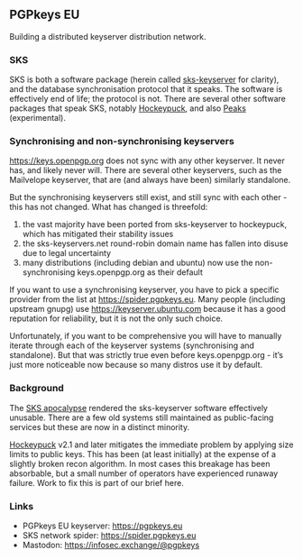 ## PGPkeys EU

Building a distributed keyserver distribution network.

### SKS

SKS is both a software package (herein called [sks-keyserver](https://github.com/SKS-keyserver/sks-keyserver) for clarity), and the database synchronisation protocol that it speaks.
The software is effectively end of life; the protocol is not.
There are several other software packages that speak SKS, notably [Hockeypuck](https://github.com/hockeypuck/hockeypuck), and also [Peaks](https://github.com/r4yan2/peaks) (experimental).

### Synchronising and non-synchronising keyservers

https://keys.openpgp.org does not sync with any other keyserver. It never has, and likely never will.
There are several other keyservers, such as the Mailvelope keyserver, that are (and always have been) similarly standalone.

But the synchronising keyservers still exist, and still sync with each other - this has not changed.
What has changed is threefold:

1. the vast majority have been ported from sks-keyserver to hockeypuck, which has mitigated their stability issues
1. the sks-keyservers.net round-robin domain name has fallen into disuse due to legal uncertainty
1. many distributions (including debian and ubuntu) now use the non-synchronising keys.openpgp.org as their default

If you want to use a synchronising keyserver, you have to pick a specific provider from the list at https://spider.pgpkeys.eu.
Many people (including upstream gnupg) use https://keyserver.ubuntu.com because it has a good reputation for reliability, but it is not the only such choice.

Unfortunately, if you want to be comprehensive you will have to manually iterate through each of the keyserver systems (synchronising and standalone).
But that was strictly true even before keys.openpgp.org - it’s just more noticeable now because so many distros use it by default.

### Background

The [SKS apocalypse](https://lists.gnu.org/archive/html/sks-devel/2018-05/msg00055.html) rendered the sks-keyserver software effectively unusable.
There are a few old systems still maintained as public-facing services but these are now in a distinct minority.

[Hockeypuck](https://hockeypuck.io) v2.1 and later mitigates the immediate problem by applying size limits to public keys.
This has been (at least initially) at the expense of a slightly broken recon algorithm.
In most cases this breakage has been absorbable, but a small number of operators have experienced runaway failure.
Work to fix this is part of our brief here.

### Links

* PGPkeys EU keyserver: https://pgpkeys.eu
* SKS network spider: https://spider.pgpkeys.eu
* Mastodon: https://infosec.exchange/@pgpkeys

